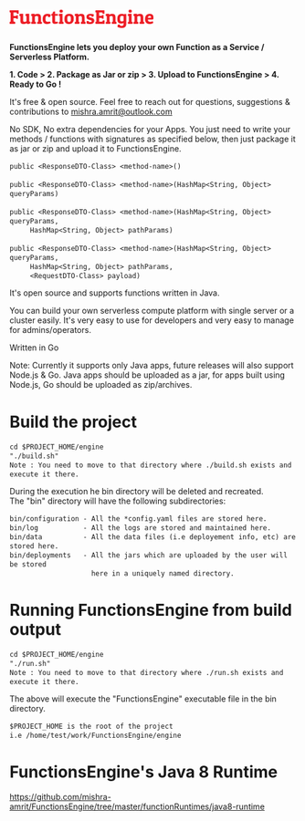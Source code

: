 # <img src="https://raw.githubusercontent.com/mishra-amrit/FunctionsEngine/master/assets/logo.png" width="50%" height="50%">

<b> FunctionsEngine lets you deploy your own Function as a Service / Serverless Platform.</b>

<b>1. Code > 2. Package as Jar or zip > 3. Upload to FunctionsEngine > 4. Ready to Go !</b>

It's free & open source. Feel free to reach out for questions, suggestions & contributions to mishra.amrit@outlook.com

No SDK, No extra dependencies for your Apps. You just need to write your methods / functions with signatures as specified below, then just package it as jar or zip and upload it to FunctionsEngine.

    public <ResponseDTO-Class> <method-name>()

    public <ResponseDTO-Class> <method-name>(HashMap<String, Object> queryParams)

    public <ResponseDTO-Class> <method-name>(HashMap<String, Object> queryParams, 
         HashMap<String, Object> pathParams)

    public <ResponseDTO-Class> <method-name>(HashMap<String, Object> queryParams, 
         HashMap<String, Object> pathParams, 
         <RequestDTO-Class> payload)

It's open source and supports functions written in Java. 

You can build your own serverless compute platform with single server or a cluster easily. 
It's very easy to use for developers and very easy to manage for admins/operators.

Written in Go

Note: Currently it supports only Java apps, future releases will also support Node.js & Go. Java apps should be uploaded as a jar, for apps built using Node.js, Go should be uploaded as zip/archives.

# Build the project 
    
    cd $PROJECT_HOME/engine
    "./build.sh"
    Note : You need to move to that directory where ./build.sh exists and execute it there.

   During the execution he bin directory will be deleted and recreated.\
   The "bin" directory will have the following subdirectories:

    bin/configuration - All the *config.yaml files are stored here.
    bin/log           - All the logs are stored and maintained here.
    bin/data          - All the data files (i.e deployement info, etc) are stored here.
    bin/deployments   - All the jars which are uploaded by the user will be stored
                        here in a uniquely named directory.

# Running FunctionsEngine from build output

    cd $PROJECT_HOME/engine
    "./run.sh"
    Note : You need to move to that directory where ./run.sh exists and execute it there.
     
  The above will execute the "FunctionsEngine" executable file in the bin directory.
    
    $PROJECT_HOME is the root of the project 
    i.e /home/test/work/FunctionsEngine/engine
    
# FunctionsEngine's Java 8 Runtime
<a href="https://github.com/mishra-amrit/myappengine/tree/master/appengine-runtimes/java8-runtime">https://github.com/mishra-amrit/FunctionsEngine/tree/master/functionRuntimes/java8-runtime</a>


